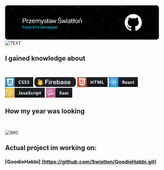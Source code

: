 ![HEADER](images/header.png)
![TEXT](https://readme-typing-svg.herokuapp.com?size=60&center=true&vCenter=true&width=1920&height=100&lines=Hi!%F0%9F%98%83+)
## **I gained knowledge about**
</br>

![IMG](images/css.png)
![IMG](images/firebase.png)
![IMG](images/html.png)
![IMG](images/react.png)
![IMG](images/javascript.png)
![IMG](images/sass.png)

## **How my year was looking**
</br>

![IMG](https://github-readme-stats.vercel.app/api?username=Swiatlon&show_icons=true&theme=tokyonight)

## **Actual project im working on:**

### [GoodieHabbi] (https://github.com/Swiatlon/GoodieHabbi.git) ###

